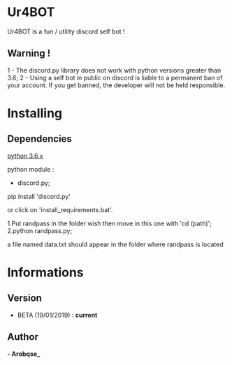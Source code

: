 # Ur4BOT

  Ur4BOT is a fun / utility discord self bot !

## Warning !

  1 - The discord.py library does not work with python versions greater than 3.6;
  2 - Using a self bot in public on discord is liable to a permanent ban of your account. If you get banned, the developer will
  not be held responsible.

# Installing

  ## Dependencies

   [python 3.6.x](https://www.python.org/downloads/release/python-360/)

   python module :
   - discord.py;

   pip install 'discord.py'

   or click on 'install_requirements.bat'.



   1.Put randpass in the folder wish then move in this one with 'cd (path)';
   2.python randpass.py;

   a file named data.txt should appear in the folder where randpass is located

# Informations

  ## Version

   - BETA (19/01/2019) : **current**

  ## Author

   **- Arobqse_**
